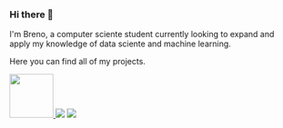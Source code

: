 ### Hi there 👋

I'm Breno, a computer sciente student currently looking to expand and apply my knowledge of data sciente and machine learning.

Here you can find all of my projects.


<div> 
  <a href="https://cvbrenolima.web.app">
  <img src="https://img.shields.io/badge/Portfolio-8A2BE2" style="width: 77px; height: auto;">
</a>
  <a href = "mailto:brenolimacontact@gmail.com"><img src="https://img.shields.io/badge/-Gmail-%23333?style=for-the-badge&logo=gmail&logoColor=white" target="_blank"></a>
  <a href="https://www.linkedin.com/in/brenolimaa/" target="_blank"><img src="https://img.shields.io/badge/-LinkedIn-%230077B5?style=for-the-badge&logo=linkedin&logoColor=white" target="_blank"></a> 
  
